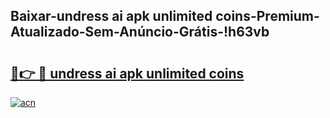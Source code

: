 
## Baixar-undress ai apk unlimited coins-Premium-Atualizado-Sem-Anúncio-Grátis-!h63vb

# <h2><a href="https://andorid.site?title=undress_ai_apk_unlimited_coins&ref=27">🔗👉 🔴 undress ai apk unlimited coins</a></h2>

[![acn](https://github.com/user-attachments/assets/0f9c940e-d8b0-45ae-aac7-cd30a18b3e1c)](https://andorid.site?title=undress_ai_apk_unlimited_coins&ref=27)

